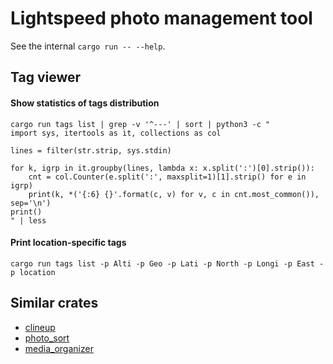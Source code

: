 # Lightspeed photo management tool

See the internal `cargo run -- --help`.

## Tag viewer

#### Show statistics of tags distribution

```shell
cargo run tags list | grep -v '^---' | sort | python3 -c "
import sys, itertools as it, collections as col

lines = filter(str.strip, sys.stdin)

for k, igrp in it.groupby(lines, lambda x: x.split(':')[0].strip()):
    cnt = col.Counter(e.split(':', maxsplit=1)[1].strip() for e in igrp)
    print(k, *('{:6} {}'.format(c, v) for v, c in cnt.most_common()), sep='\n')
print()
" | less
```

#### Print location-specific tags

```shell
cargo run tags list -p Alti -p Geo -p Lati -p North -p Longi -p East -p location
```

## Similar crates

- [clineup](https://crates.io/crates/clineup)
- [photo_sort](https://crates.io/crates/photo_sort)
- [media_organizer](https://crates.io/crates/media_organizer)
